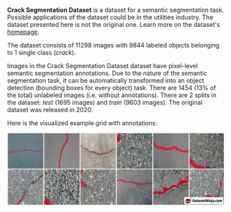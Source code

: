 **Crack Segmentation Dataset** is a dataset for a semantic segmentation task. Possible applications of the dataset could be in the utilities industry. The dataset presented here is not the original one. Learn more on the dataset's [homepage](https://www.kaggle.com/datasets/lakshaymiddha/crack-segmentation-dataset).



The dataset consists of 11298 images with 9844 labeled objects belonging to 1 single class (*crack*).

Images in the Crack Segmentation Dataset dataset have pixel-level semantic segmentation annotations. Due to the nature of the semantic segmentation task, it can be automatically transformed into an object detection (bounding boxes for every object) task. There are 1454 (13% of the total) unlabeled images (i.e. without annotations). There are 2 splits in the dataset: *test* (1695 images) and *train* (9603 images). The original dataset was released in 2020.

Here is the visualized example grid with annotations:

<img src="https://github.com/dataset-ninja/crack-segmentation-dataset/raw/main/visualizations/horizontal_grid.png">
